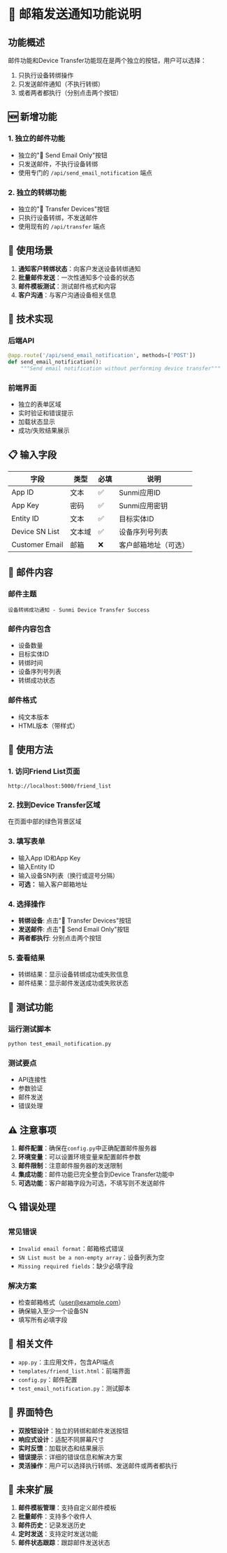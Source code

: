 # 📧 邮箱发送通知功能说明

## 功能概述

邮件功能和Device Transfer功能现在是两个独立的按钮，用户可以选择：
1. 只执行设备转绑操作
2. 只发送邮件通知（不执行转绑）
3. 或者两者都执行（分别点击两个按钮）

## 🆕 新增功能

### 1. 独立的邮件功能
- 独立的"📧 Send Email Only"按钮
- 只发送邮件，不执行设备转绑
- 使用专门的 `/api/send_email_notification` 端点

### 2. 独立的转绑功能
- 独立的"🎁 Transfer Devices"按钮
- 只执行设备转绑，不发送邮件
- 使用现有的 `/api/transfer` 端点

## 🎯 使用场景

1. **通知客户转绑状态**：向客户发送设备转绑通知
2. **批量邮件发送**：一次性通知多个设备的状态
3. **邮件模板测试**：测试邮件格式和内容
4. **客户沟通**：与客户沟通设备相关信息

## 🔧 技术实现

### 后端API
```python
@app.route('/api/send_email_notification', methods=['POST'])
def send_email_notification():
    """Send email notification without performing device transfer"""
```

### 前端界面
- 独立的表单区域
- 实时验证和错误提示
- 加载状态显示
- 成功/失败结果展示

## 📋 输入字段

| 字段 | 类型 | 必填 | 说明 |
|------|------|------|------|
| App ID | 文本 | ✅ | Sunmi应用ID |
| App Key | 密码 | ✅ | Sunmi应用密钥 |
| Entity ID | 文本 | ✅ | 目标实体ID |
| Device SN List | 文本域 | ✅ | 设备序列号列表 |
| Customer Email | 邮箱 | ❌ | 客户邮箱地址（可选） |

## 📧 邮件内容

### 邮件主题
`设备转绑成功通知 - Sunmi Device Transfer Success`

### 邮件内容包含
- 设备数量
- 目标实体ID
- 转绑时间
- 设备序列号列表
- 转绑成功状态

### 邮件格式
- 纯文本版本
- HTML版本（带样式）

## 🚀 使用方法

### 1. 访问Friend List页面
```
http://localhost:5000/friend_list
```

### 2. 找到Device Transfer区域
在页面中部的绿色背景区域

### 3. 填写表单
- 输入App ID和App Key
- 输入Entity ID
- 输入设备SN列表（换行或逗号分隔）
- **可选：** 输入客户邮箱地址

### 4. 选择操作
- **转绑设备**: 点击"🎁 Transfer Devices"按钮
- **发送邮件**: 点击"📧 Send Email Only"按钮
- **两者都执行**: 分别点击两个按钮

### 5. 查看结果
- 转绑结果：显示设备转绑成功或失败信息
- 邮件结果：显示邮件发送成功或失败状态

## 🧪 测试功能

### 运行测试脚本
```bash
python test_email_notification.py
```

### 测试要点
- API连接性
- 参数验证
- 邮件发送
- 错误处理

## ⚠️ 注意事项

1. **邮件配置**：确保在`config.py`中正确配置邮件服务器
2. **环境变量**：可以设置环境变量来配置邮件参数
3. **邮件限制**：注意邮件服务器的发送限制
4. **集成功能**：邮件功能已完全整合到Device Transfer功能中
5. **可选功能**：客户邮箱字段为可选，不填写则不发送邮件

## 🔍 错误处理

### 常见错误
- `Invalid email format`：邮箱格式错误
- `SN List must be a non-empty array`：设备列表为空
- `Missing required fields`：缺少必填字段

### 解决方案
- 检查邮箱格式（user@example.com）
- 确保输入至少一个设备SN
- 填写所有必填字段

## 📁 相关文件

- `app.py`：主应用文件，包含API端点
- `templates/friend_list.html`：前端界面
- `config.py`：邮件配置
- `test_email_notification.py`：测试脚本

## 🎨 界面特色

- **双按钮设计**：独立的转绑和邮件发送按钮
- **响应式设计**：适配不同屏幕尺寸
- **实时反馈**：加载状态和结果展示
- **错误提示**：详细的错误信息和解决方案
- **灵活操作**：用户可以选择执行转绑、发送邮件或两者都执行

## 🔮 未来扩展

1. **邮件模板管理**：支持自定义邮件模板
2. **批量邮件**：支持多个收件人
3. **邮件历史**：记录发送历史
4. **定时发送**：支持定时发送功能
5. **邮件状态跟踪**：跟踪邮件发送状态
